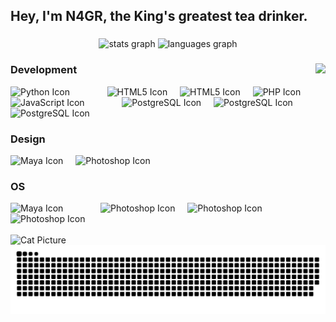 <h2 align="left">Hey, I'm N4GR, the King's greatest tea drinker.</h2>

###

<div align="center">
  <img src="https://github-readme-stats.vercel.app/api?username=N4GR&hide_title=false&hide_rank=true&show_icons=true&include_all_commits=true&count_private=true&disable_animations=false&theme=dark&locale=en&hide_border=true" height="200" alt="stats graph"  />
  <img src="https://github-readme-stats.vercel.app/api/top-langs/?username=N4GR&layout=donut&disable_animations=false&theme=dark&locale=en&hide_border=true" height="200" alt="languages graph"  />
</div>

###

<img align="right" height="200" src="https://avatars.githubusercontent.com/u/107074986?v=4"  />

### Development
<div align="left">
  <img src="https://cdn.jsdelivr.net/gh/devicons/devicon@latest/icons/python/python-original.svg" height="30" alt="Python Icon"/>
  <img width="12" />
  <img />
  <img width="12" />
  <img />
  <img width="12" />
  <img src="https://cdn.jsdelivr.net/gh/devicons/devicon@latest/icons/html5/html5-original.svg" height="30" alt="HTML5 Icon"/>
  <img width="12" />
  <img src="https://cdn.jsdelivr.net/gh/devicons/devicon@latest/icons/css3/css3-original.svg" height="30" alt="HTML5 Icon"/>
  <img width="12" />
  <img src="https://cdn.jsdelivr.net/gh/devicons/devicon@latest/icons/php/php-original.svg" height="30" alt="PHP Icon"/>
  <img width="12" />
  <img src="https://cdn.jsdelivr.net/gh/devicons/devicon@latest/icons/javascript/javascript-original.svg" height="30" alt="JavaScript Icon"/>
  <img width="12" />
  <img />
  <img width="12" />
  <img />
  <img width="12" />
  <img src="https://cdn.jsdelivr.net/gh/devicons/devicon@latest/icons/postgresql/postgresql-plain.svg" height="30" alt="PostgreSQL Icon"/>
  <img width="12" />
  <img src="https://cdn.jsdelivr.net/gh/devicons/devicon@latest/icons/mysql/mysql-original.svg" height="30" alt="PostgreSQL Icon"/>
  <img width="12" />
  <img src="https://cdn.jsdelivr.net/gh/devicons/devicon@latest/icons/azure/azure-original.svg" height="30" alt="PostgreSQL Icon"/>
  <img width="12" />
</div>

### Design
<div align="left">
  <img src="https://cdn.jsdelivr.net/gh/devicons/devicon@latest/icons/maya/maya-original.svg" height="30" alt="Maya Icon"/>
  <img width="12" />
  <img src="https://cdn.jsdelivr.net/gh/devicons/devicon@latest/icons/photoshop/photoshop-original.svg" height="30" alt="Photoshop Icon"/>
  <img width="12" />
</div>

### OS
<div align="left">
  <img src="https://cdn.jsdelivr.net/gh/devicons/devicon@latest/icons/windows11/windows11-original.svg" height="30" alt="Maya Icon"/>
  <img width="12" />
  <img />
  <img width="12" />
  <img />
  <img width="12" />
  <img src="https://cdn.jsdelivr.net/gh/devicons/devicon@latest/icons/fedora/fedora-original.svg" height="30" alt="Photoshop Icon"/>
  <img width="12" />
  <img src="https://cdn.jsdelivr.net/gh/devicons/devicon@latest/icons/ubuntu/ubuntu-original.svg" height="30" alt="Photoshop Icon"/>
  <img width="12" />
  <img src="https://cdn.jsdelivr.net/gh/devicons/devicon@latest/icons/raspberrypi/raspberrypi-original.svg" height="30" alt="Photoshop Icon"/>
  <img width="12" />
</div>

<br clear="both">

<img src="https://cataas.com/cat/says/N4GR?font=Impact&fontSize=30&fontColor=%23ffffff&fontBackground=none&type=square&position=center&width=200&height=200" height="200" alt="Cat Picture"/>

<div align="center">
  <img src="https://raw.githubusercontent.com/N4GR/N4GR/output/snake.svg" alt="Snake animation" />
</div>
